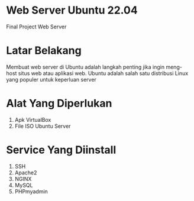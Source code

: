# Web Server Ubuntu 22.04
Final Project Web Server

# Latar Belakang 
Membuat web server di Ubuntu adalah langkah penting jika ingin meng-host situs web atau aplikasi web. 
Ubuntu adalah salah satu distribusi Linux yang populer untuk keperluan server

# Alat Yang Diperlukan
1. Apk VirtualBox
2. File ISO Ubuntu Server

# Service Yang Diinstall
1. SSH
2. Apache2
3. NGINX
4. MySQL
5. PHPmyadmin

# 
